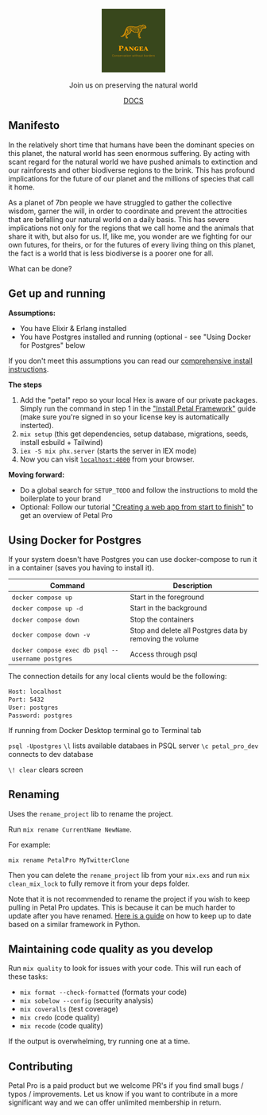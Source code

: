 <p align="center">
  <img src="/priv/static/images/logo_for_emails.png" height="128">

  <p align="center">
    Join us on preserving the natural world
  </p>
</p>

<p align="center">
  <a href="https://docs.petal.build">DOCS</a>
</p>

## Manifesto

In the relatively short time that humans have been the dominant species on this planet, the natural world has seen enormous suffering. By acting with scant regard for the natural world we have pushed animals to extinction and our rainforests and other biodiverse regions to the brink. This has profound implications for the future of our planet and the millions of species that call it home.

As a planet of 7bn people we have struggled to gather the collective wisdom, garner the will, in order to coordinate and prevent the attrocities that are befalling our natural world on a daily basis. This has severe implications not only for the regions that we call home and the animals that share it with, but also for us. If, like me, you wonder are we fighting for our own futures, for theirs, or for the futures of every living thing on this planet, the fact is a world that is less biodiverse is a poorer one for all.

What can be done?

## Get up and running

**Assumptions:**

- You have Elixir & Erlang installed
- You have Postgres installed and running (optional - see "Using Docker for Postgres" below

If you don't meet this assumptions you can read our [comprehensive install instructions](https://docs.petal.build/petal-pro-documentation/fundamentals/installation).

**The steps**

1. Add the "petal" repo so your local Hex is aware of our private packages. Simply run the command in step 1 in the ["Install Petal Framework"](https://petal.build/components/install-petal-framework) guide (make sure you're signed in so your license key is automatically insterted).
1. `mix setup` (this get dependencies, setup database, migrations, seeds, install esbuild + Tailwind)
1. `iex -S mix phx.server` (starts the server in IEX mode)
1. Now you can visit [`localhost:4000`](http://localhost:4000) from your browser.

**Moving forward:**

- Do a global search for `SETUP_TODO` and follow the instructions to mold the boilerplate to your brand
- Optional: Follow our tutorial ["Creating a web app from start to finish"](https://docs.petal.build/petal-pro-documentation/guides/creating-a-web-app-from-start-to-finish) to get an overview of Petal Pro

## Using Docker for Postgres

If your system doesn't have Postgres you can use docker-compose to run it in a container (saves you having to install it).

| Command                                           | Description                                              |
| ------------------------------------------------- | -------------------------------------------------------- |
| `docker compose up`                               | Start in the foreground                                  |
| `docker compose up -d`                            | Start in the background                                  |
| `docker compose down`                             | Stop the containers                                      |
| `docker compose down -v`                          | Stop and delete all Postgres data by removing the volume |
| `docker compose exec db psql --username postgres` | Access through psql                                      |

The connection details for any local clients would be the following:

```
Host: localhost
Port: 5432
User: postgres
Password: postgres
```

If running from Docker Desktop terminal go to Terminal tab

`psql -Upostgres`
`\l` lists available databaes in PSQL server
`\c petal_pro_dev` connects to dev database

`\! clear` clears screen

## Renaming

Uses the `rename_project` lib to rename the project.

Run `mix rename CurrentName NewName`.

For example:

```
mix rename PetalPro MyTwitterClone
```

Then you can delete the `rename_project` lib from your `mix.exs` and run `mix clean_mix_lock` to fully remove it from your deps folder.

Note that it is not recommended to rename the project if you wish to keep pulling in Petal Pro updates. This is because it can be much harder to update after you have renamed. [Here is a guide](https://docs.saaspegasus.com/upgrading.html#using-branches-recommended) on how to keep up to date based on a similar framework in Python.

## Maintaining code quality as you develop

Run `mix quality` to look for issues with your code. This will run each of these tasks:

- `mix format --check-formatted` (formats your code)
- `mix sobelow --config` (security analysis)
- `mix coveralls` (test coverage)
- `mix credo` (code quality)
- `mix recode` (code quality)

If the output is overwhelming, try running one at a time.

## Contributing

Petal Pro is a paid product but we welcome PR's if you find small bugs / typos / improvements. Let us know if you want to contribute in a more significant way and we can offer unlimited membership in return.
